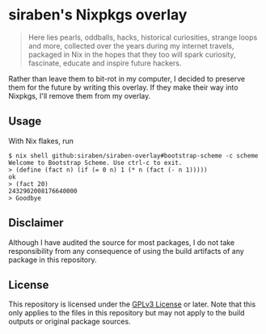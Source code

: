 # siraben's Nixpkgs overlay

> Here lies pearls, oddballs, hacks, historical curiosities, strange
> loops and more, collected over the years during my internet travels,
> packaged in Nix in the hopes that they too will spark curiosity,
> fascinate, educate and inspire future hackers.

Rather than leave them to bit-rot in my computer, I decided to
preserve them for the future by writing this overlay.  If they make
their way into Nixpkgs, I'll remove them from my overlay.

## Usage
With Nix flakes, run
```ShellSession
$ nix shell github:siraben/siraben-overlay#bootstrap-scheme -c scheme
Welcome to Bootstrap Scheme. Use ctrl-c to exit.
> (define (fact n) (if (= 0 n) 1 (* n (fact (- n 1)))))
ok
> (fact 20)
2432902008176640000
> Goodbye
```

## Disclaimer
Although I have audited the source for most packages, I do not take
responsibility from any consequence of using the build artifacts of
any package in this repository.

## License
This repository is licensed under the [GPLv3 License](LICENSE) or
later.  Note that this only applies to the files in this repository
but may not apply to the build outputs or original package sources.
